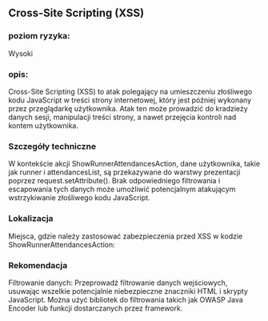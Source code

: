 ## Cross-Site Scripting (XSS)

### poziom ryzyka:
Wysoki

### opis:
Cross-Site Scripting (XSS) to atak polegający na umieszczeniu złośliwego kodu JavaScript w treści strony internetowej, który jest później wykonany przez przeglądarkę użytkownika. Atak ten może prowadzić do kradzieży danych sesji, manipulacji treści strony, a nawet przejęcia kontroli nad kontem użytkownika.

### Szczegóły techniczne
W kontekście akcji ShowRunnerAttendancesAction, dane użytkownika, takie jak runner i attendancesList, są przekazywane do warstwy prezentacji poprzez request.setAttribute(). Brak odpowiedniego filtrowania i escapowania tych danych może umożliwić potencjalnym atakującym wstrzykiwanie złośliwego kodu JavaScript.

### Lokalizacja
Miejsca, gdzie należy zastosować zabezpieczenia przed XSS w kodzie ShowRunnerAttendancesAction:

### Rekomendacja
Filtrowanie danych: Przeprowadź filtrowanie danych wejściowych, usuwając wszelkie potencjalnie niebezpieczne znaczniki HTML i skrypty JavaScript. Można użyć bibliotek do filtrowania takich jak OWASP Java Encoder lub funkcji dostarczanych przez framework.
